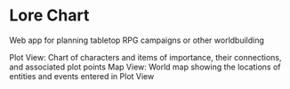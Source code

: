 # Lore Chart
Web app for planning tabletop RPG campaigns or other worldbuilding

Plot View: Chart of characters and items of importance, their connections, and associated plot points
Map View: World map showing the locations of entities and events entered in Plot View
